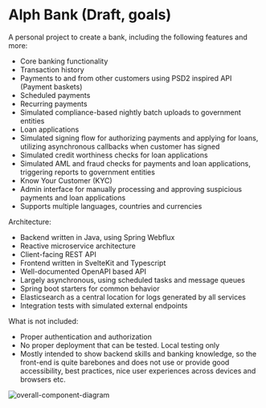
# Alph Bank (Draft, goals)

A personal project to create a bank, including the following features and more:
* Core banking functionality
* Transaction history
* Payments to and from other customers using PSD2 inspired API (Payment baskets)
* Scheduled payments
* Recurring payments
* Simulated compliance-based nightly batch uploads to government entities
* Loan applications
* Simulated signing flow for authorizing payments and applying for loans, utilizing asynchronous callbacks when customer has signed
* Simulated credit worthiness checks for loan applications
* Simulated AML and fraud checks for payments and loan applications, triggering reports to government entities
* Know Your Customer (KYC) 
* Admin interface for manually processing and approving suspicious payments and loan applications
* Supports multiple languages, countries and currencies


Architecture:
* Backend written in Java, using Spring Webflux
* Reactive microservice architecture
* Client-facing REST API
* Frontend written in SvelteKit and Typescript
* Well-documented OpenAPI based API
* Largely asynchronous, using scheduled tasks and message queues
* Spring boot starters for common behavior
* Elasticsearch as a central location for logs generated by all services
* Integration tests with simulated external endpoints

What is not included:
* Proper authentication and authorization
* No proper deployment that can be tested. Local testing only
* Mostly intended to show backend skills and banking knowledge, so the front-end is quite barebones and does not use or provide good accessibility, best practices, nice user experiences across devices and browsers etc.

![overall-component-diagram](http://www.plantuml.com/plantuml/proxy?cache=no&src=https://raw.githubusercontent.com/Nokocchi/Alph-Bank/master/docs/overall-component-diagram.puml)

